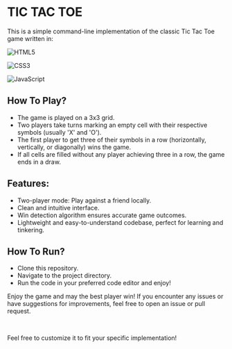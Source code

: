 
# TIC TAC TOE

This is a simple command-line implementation of the classic Tic Tac Toe game written in:

![HTML5](https://img.shields.io/badge/html5-%23E34F26.svg?style=for-the-badge&logo=html5&logoColor=white)

![CSS3](https://img.shields.io/badge/css3-%231572B6.svg?style=for-the-badge&logo=css3&logoColor=white)

![JavaScript](https://img.shields.io/badge/javascript-%23323330.svg?style=for-the-badge&logo=javascript&logoColor=%23F7DF1E)



## How To Play?

* The game is played on a 3x3 grid.
* Two players take turns marking an empty cell with their respective symbols (usually 'X' and 'O').
* The first player to get three of their symbols in a row (horizontally, vertically, or diagonally) wins the game.
* If all cells are filled without any player achieving three in a row, the game ends in a draw.


## Features: 

* Two-player mode: Play against a friend locally.
* Clean and intuitive interface.
* Win detection algorithm ensures accurate game outcomes.
* Lightweight and easy-to-understand codebase, perfect for learning and tinkering.


## How To Run?

* Clone this repository.
* Navigate to the project directory.
* Run the code in your preferred code editor and enjoy!

Enjoy the game and may the best player win! If you encounter any issues or have suggestions for improvements, feel free to open an issue or pull request.


<br>

Feel free to customize it to fit your specific implementation!
